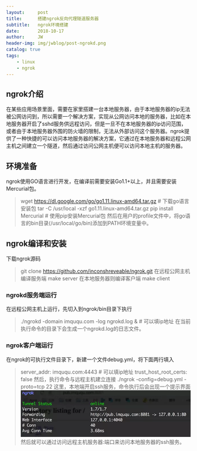 ```yaml
---
layout:     post
title:      搭建ngrok反向代理隧道服务器
subtitle:   ngrok环境搭建
date:       2018-10-17
author:     JW
header-img: img/jwblog/post-ngrokd.png
catalog: true
tags:
    - linux 
    - ngrok 
---
```


## ngrok介绍

在某些应用场景里面，需要在家里搭建一台本地服务器，由于本地服务器的ip无法被公网访问到，所以需要一个解决方案，实现从公网访问本地的服务器，比如在本地服务器开启了sshd服务供远程访问，但是一旦不在本地服务器的ip访问范围，或者由于本地服务器外围的防火墙的限制，无法从外部访问这个服务器。ngrok提供了一种快捷的可以访问本地服务器的解决方案，它通过在本地服务器和远程公网主机之间建立一个隧道，然后通过访问公网主机便可以访问本地主机的服务器。


## 环境准备

ngrok使用GO语言进行开发，在编译前需要安装Go1.1+以上，并且需要安装Mercurial包。
> wget https://dl.google.com/go/go1.11.linux-amd64.tar.gz # 下载go语言安装包
> tar -C /usr/local -xzf go1.11.linux-amd64.tar.gz
> pip install Mercurial # 使用pip安装Mercurial包
然后在用户的profile文件中，将go语言的bin目录(/usr/local/go/bin)添加到PATH环境变量中。

## ngrok编译和安装
下载ngrok源码
> git clone https://github.com/inconshreveable/ngrok.git
在远程公网主机编译服务端
> make server
在本地服务器则编译客户端
> make client

### ngrokd服务端运行
在远程公网主机上运行，先切入到ngrok/bin目录下执行
> ./ngrokd -domain imququ.com -log ngrokd.log & # 可以填ip地址
在当前执行命令的目录下会生成一个ngrokd.log的日志文件。

### ngrok客户端运行
在ngrok的可执行文件目录下，新建一个文件debug.yml，将下面两行填入
> server_addr: imququ.com:4443 # 可以填ip地址
> trust_host_root_certs: false
然后，执行命令与远程主机建立连接
> ./ngrok -config=debug.yml -proto=tcp 22
这里，本地端开启ssh服务，命令执行后会出现一个提示界面
![](img/jwblog/post-ngrok-client.png)
然后就可以通过访问远程主机服务器:端口来访问本地服务器的ssh服务。

